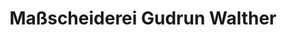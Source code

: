 ---
title: "Maßscheiderei Gudrun Walther"
url: /marienberg/massscheiderei-gudrun-walther/
shop: Schneiderei
---